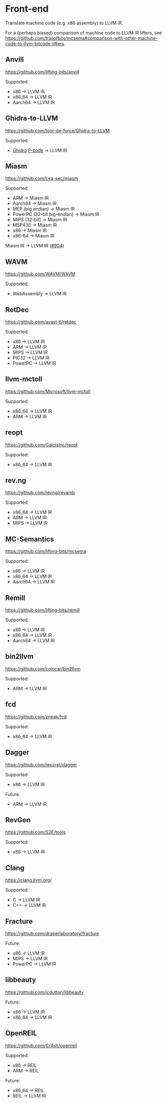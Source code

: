 # Front-end

Translate machine code (e.g. x86 assembly) to LLVM IR.

For a (perhaps biased) comparison of machine code to LLVM IR lifters, see https://github.com/trailofbits/mcsema#comparison-with-other-machine-code-to-llvm-bitcode-lifters.

## Anvill

https://github.com/lifting-bits/anvill

Supported:
* x86 -> LLVM IR
* x86_64 -> LLVM IR
* Aarch64 -> LLVM IR

## Ghidra-to-LLVM

https://github.com/toor-de-force/Ghidra-to-LLVM

Supported:
* [Ghidra](https://github.com/NationalSecurityAgency/ghidra) [P-code](https://ghidra.re/courses/languages/html/pcoderef.html) -> LLVM IR

## Miasm

https://github.com/cea-sec/miasm

Supported:
* ARM -> Miasm IR
* Aarch64 -> Miasm IR
* MEP (big endian) -> Miasm IR
* PowerPC (32-bit big-endian) -> Miasm IR
* MIPS (32-bit) -> Miasm IR
* MSP430 -> Miasm IR
* x86 -> Miasm IR
* x86-64 -> Miasm IR

Miasm IR -> LLVM IR ([#904](https://github.com/cea-sec/miasm/pull/904))

## WAVM

https://github.com/WAVM/WAVM

Supported:
* WebAssembly -> LLVM IR

## RetDec

https://github.com/avast-tl/retdec

Supported:
* x86 -> LLVM IR
* ARM -> LLVM IR
* MIPS -> LLVM IR
* PIC32 -> LLVM IR
* PowerPC -> LLVM IR

## llvm-mctoll

https://github.com/Microsoft/llvm-mctoll

Supported:
* x86_64 -> LLVM IR
* ARM -> LLVM IR

## reopt

https://github.com/GaloisInc/reopt

Supported:
* x86_64 -> LLVM IR

## rev.ng

https://github.com/revng/revamb

Supported:
* x86_64 -> LLVM IR
* ARM -> LLVM IR
* MIPS -> LLVM IR

## MC-Semantics

https://github.com/lifting-bits/mcsema

Supported:
* x86 -> LLVM IR
* x86_64 -> LLVM IR
* Aarch64 -> LLVM IR

## Remill

https://github.com/lifting-bits/remill

Supported:
* x86 -> LLVM IR
* x86_64 -> LLVM IR
* Aarch64 -> LLVM IR

## bin2llvm

https://github.com/cojocar/bin2llvm

Supported:
* ARM -> LLVM IR

## fcd

https://github.com/zneak/fcd

Supported:
* x86_64 -> LLVM IR

## Dagger

https://github.com/repzret/dagger

Supported:
* x86 -> LLVM IR

Future:
* ARM -> LLVM IR

## RevGen

https://github.com/S2E/tools

Supported:

* x86 -> LLVM IR

## Clang

https://clang.llvm.org/

Supported:
* C -> LLVM IR
* C++ -> LLVM IR

## Fracture

https://github.com/draperlaboratory/fracture

Future:
* x86 -> LLVM IR
* MIPS -> LLVM IR
* PowerPC -> LLVM IR

## libbeauty

https://github.com/jcdutton/libbeauty

Future:
* x86 -> LLVM IR
* x86_64 -> LLVM IR

## OpenREIL

https://github.com/Cr4sh/openreil

Supported:
* x86 -> REIL
* ARM -> REIL

Future:
* x86_64 -> REIL
* REIL -> LLVM IR
